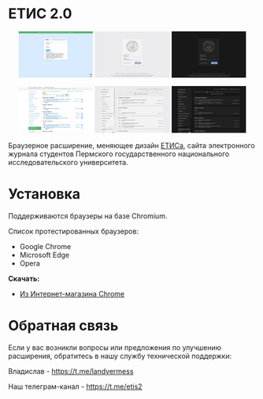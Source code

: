 # ЕТИС 2.0
<p align="center">
  <img src="screenshots/login_old.png" width="30%"/>
  <img src="screenshots/login_light.png" width="30%"/>
  <img src="screenshots/login_dark.png" width="30%"/>
</p>
<p align="center">
  <img src="screenshots/timetable_old.png" width="30%"/>
  <img src="screenshots/timetable_light.png" width="30%"/>
  <img src="screenshots/timetable_dark.png" width="30%"/>
</p>

Браузерное расширение, меняющее дизайн [ЕТИСа](https://student.psu.ru/), сайта электронного журнала студентов Пермского государственного национального исследовательского университета.

# Установка

Поддерживаются браузеры на базе Chromium.

Список протестированных браузеров:
- Google Chrome
- Microsoft Edge
- Opera

**Скачать:**
- [Из Интернет-магазина Chrome](https://chrome.google.com/webstore/detail/%D0%B5%D1%82%D0%B8%D1%81-20/lnggbapghkjneppcomlegoocpdeaiafa)

# Обратная связь

Если у вас возникли вопросы или предложения по улучшению расширения, обратитесь в нашу службу технической поддержки:

Владислав - https://t.me/landvermess

Наш телеграм-канал - https://t.me/etis2
